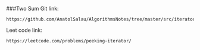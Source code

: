 ###Two Sum
Git link:   

    https://github.com/AnatolSalau/AlgorithmsNotes/tree/master/src/iterator/

Leet code link:

    https://leetcode.com/problems/peeking-iterator/

